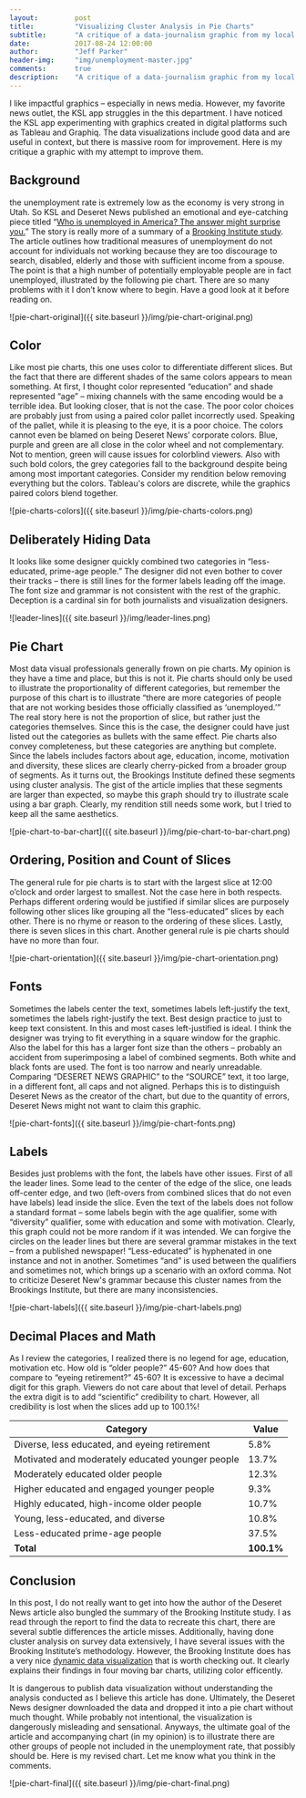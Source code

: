 ```yaml
---
layout:         post
title:          "Visualizing Cluster Analysis in Pie Charts"
subtitle:       "A critique of a data-journalism graphic from my local news source"
date:           2017-08-24 12:00:00
author:         "Jeff Parker"
header-img:     "img/unemployment-master.jpg"
comments:       true
description:    "A critique of a data-journalism graphic from my local news source"
---
```


I like impactful graphics – especially in news media. However, my favorite news outlet, the KSL app struggles in the this department. I have noticed the KSL app experimenting with graphics created in digital platforms such as Tableau and Graphiq. The data visualizations include good data and are useful in context, but there is massive room for improvement. Here is my critique a graphic with my attempt to improve them.

## Background
the unemployment rate is extremely low as the economy is very strong in Utah. So KSL and Deseret News published an emotional and eye-catching piece titled “[Who is unemployed in America? The answer might surprise you.](https://www.deseretnews.com/article/865685818/Who-is-unemployed-in-America-The-answer-might-surprise-you.html)” The story is really more of a summary of a [Brooking Institute study](https://www.brookings.edu/research/meet-the-out-of-work/). The article outlines how traditional measures of unemployment do not account for individuals not working because they are too discourage to search, disabled, elderly and those with sufficient income from a spouse. The point is that a high number of potentially employable people are in fact unemployed, illustrated by the following pie chart. There are so many problems with it I don’t know where to begin. Have a good look at it before reading on.

![pie-chart-original]({{ site.baseurl }}/img/pie-chart-original.png)

 
## Color
Like most pie charts, this one uses color to differentiate different slices. But the fact that there are different shades of the same colors appears to mean something. At first, I thought color represented “education” and shade represented “age” – mixing channels with the same encoding would be a terrible idea. But looking closer, that is not the case. The poor color choices are probably just from using a paired color pallet incorrectly used. Speaking of the pallet, while it is pleasing to the eye, it is a poor choice. The colors cannot even be blamed on being Deseret News’ corporate colors. Blue, purple and green are all close in the color wheel and not complementary. Not to mention, green will cause issues for colorblind viewers. Also with such bold colors, the grey categories fall to the background despite being among most important categories. Consider my rendition below removing everything but the colors. Tableau's colors are discrete, while the graphics paired colors blend together.

![pie-charts-colors]({{ site.baseurl }}/img/pie-charts-colors.png)

## Deliberately Hiding Data
It looks like some designer quickly combined two categories in “less-educated, prime-age people.” The designer did not even bother to cover their tracks – there is still lines for the former labels leading off the image. The font size and grammar is not consistent with the rest of the graphic. Deception is a cardinal sin for both journalists and visualization designers.

![leader-lines]({{ site.baseurl }}/img/leader-lines.png)

## Pie Chart
Most data visual professionals generally frown on pie charts. My opinion is they have a time and place, but this is not it. Pie charts should only be used to illustrate the proportionality of different categories, but remember the purpose of this chart is to illustrate “there are more categories of people that are not working besides those officially classified as ‘unemployed.’” The real story here is not the proportion of slice, but rather just the categories themselves. Since this is the case, the designer could have just listed out the categories as bullets with the same effect. Pie charts also convey completeness, but these categories are anything but complete. Since the labels includes factors about age, education, income, motivation and diversity, these slices are clearly cherry-picked from a broader group of segments. As it turns out, the Brookings Institute defined these segments using cluster analysis. The gist of the article implies that these segments are larger than expected, so maybe this graph should try to illustrate scale using a bar graph. Clearly, my rendition still needs some work, but I tried to keep all the same aesthetics. 

![pie-chart-to-bar-chart]({{ site.baseurl }}/img/pie-chart-to-bar-chart.png)

## Ordering, Position and Count of Slices
The general rule for pie charts is to start with the largest slice at 12:00 o’clock and order largest to smallest. Not the case here in both respects. Perhaps different ordering would be justified if similar slices are purposely following other slices like grouping all the “less-educated” slices by each other. There is no rhyme or reason to the ordering of these slices. Lastly, there is seven slices in this chart. Another general rule is pie charts should have no more than four.

![pie-chart-orientation]({{ site.baseurl }}/img/pie-chart-orientation.png)

## Fonts
Sometimes the labels center the text, sometimes labels left-justify the text, sometimes the labels right-justify the text. Best design practice to just to keep text consistent. In this and most cases left-justified is ideal. I think the designer was trying to fit everything in a square window for the graphic. Also the label for this has a larger font size than the others – probably an accident from superimposing a label of combined segments. Both white and black fonts are used. The font is too narrow and nearly unreadable. Comparing “DESERET NEWS GRAPHIC” to the “SOURCE” text, it too large, in a different font, all caps and not aligned. Perhaps this is to distinguish Deseret News as the creator of the chart, but due to the quantity of errors, Deseret News might not want to claim this graphic.

![pie-chart-fonts]({{ site.baseurl }}/img/pie-chart-fonts.png)

## Labels
Besides just problems with the font, the labels have other issues. First of all the leader lines. Some lead to the center of the edge of the slice, one leads off-center edge, and two (left-overs from combined slices that do not even have labels) lead inside the slice. Even the text of the labels does not follow a standard format – some labels begin with the age qualifier, some with “diversity” qualifier, some with education and some with motivation. Clearly, this graph could not be more random if it was intended. We can forgive the circles on the leader lines but there are several grammar mistakes in the text – from a published newspaper! “Less-educated” is hyphenated in one instance and not in another. Sometimes “and” is used between the qualifiers and sometimes not, which brings up a scenario with an oxford comma. Not to criticize Deseret New's grammar because this cluster names from the Brookings Institute, but there are many inconsistencies.

![pie-chart-labels]({{ site.baseurl }}/img/pie-chart-labels.png)

## Decimal Places and Math
As I review the categories, I realized there is no legend for age, education, motivation etc. How old is “older people?” 45-60? And how does that compare to “eyeing retirement?” 45-60? It is excessive to have a decimal digit for this graph. Viewers do not care about that level of detail. Perhaps the extra digit is to add “scientific” credibility to chart. However, all credibility is lost when the slices add up to 100.1%! 

| Category                                         | Value |
|--------------------------------------------------|-------|
| Diverse, less educated, and eyeing retirement    | 5.8%  |
| Motivated and moderately educated younger people | 13.7% |
| Moderately educated older people                 | 12.3% |
| Higher educated and engaged younger people       | 9.3%  |
| Highly educated, high-income older people        | 10.7% |
| Young, less-educated, and diverse                | 10.8% |
| Less-educated prime-age people                   | 37.5% |
|                       **Total**                  | **100.1%**|

## Conclusion
In this post, I do not really want to get into how the author of the Deseret News article also bungled the summary of the Brooking Institute study. I as read through the report to find the data to recreate this chart, there are several subtle differences the article misses. Additionally, having done cluster analysis on survey data extensively, I have several issues with the Brooking Institute’s methodology. However, the Brooking Institute does has a very nice [dynamic data visualization](https://www.brookings.edu/research/meet-the-out-of-work/) that is worth checking out. It clearly explains their findings in four moving bar charts, utilizing color efficently.

It is dangerous to publish data visualization without understanding the analysis conducted as I believe this article has done. Ultimately, the Deseret News designer downloaded the data and dropped it into a pie chart without much thought. While probably not intentional, the visualization is dangerously misleading and sensational. Anyways, the ultimate goal of the article and accompanying chart (in my opinion) is to illustrate there are other groups of people not included in the unemployment rate, that possibly should be. Here is my revised chart. Let me know what you think in the comments.

![pie-chart-final]({{ site.baseurl }}/img/pie-chart-final.png)
